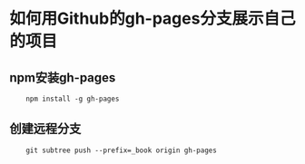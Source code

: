 # 如何用Github的gh-pages分支展示自己的项目

## npm安装gh-pages

```
    npm install -g gh-pages
```

## 创建远程分支

```
    git subtree push --prefix=_book origin gh-pages
```